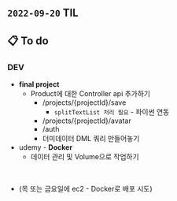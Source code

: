 ## `2022-09-20` TIL

## 📋 To do

### DEV

+ **final project**
  + Product에 대한 Controller api 추가하기
    + /projects/{projectId}/save
      + `splitTextList 처리 필요` - 파이썬 연동
    + /projects/{projectId}/avatar
    + /auth
    + 더미데이터 DML 쿼리 만들어놓기
+ udemy - **Docker**
  + 데이터 관리 및 Volume으로 작업하기

<br>

+ (목 또는 금요일에 ec2 - Docker로 배포 시도)
